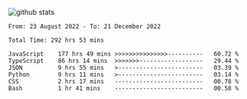 
![github stats](https://github-readme-stats.vercel.app/api?username=realmahd1&show_icons=true&theme=codeSTACKr&hide_rank=true&count_private=true)

<!--START_SECTION:waka-->

```text
From: 23 August 2022 - To: 21 December 2022

Total Time: 292 hrs 53 mins

JavaScript    177 hrs 49 mins >>>>>>>>>>>>>>>----------   60.72 %
TypeScript    86 hrs 14 mins  >>>>>>>------------------   29.44 %
JSON          9 hrs 55 mins   >------------------------   03.39 %
Python        9 hrs 11 mins   >------------------------   03.14 %
CSS           2 hrs 17 mins   -------------------------   00.78 %
Bash          1 hr 41 mins    -------------------------   00.58 %
```

<!--END_SECTION:waka-->
